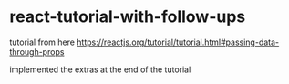 # react-tutorial-with-follow-ups
tutorial from here
https://reactjs.org/tutorial/tutorial.html#passing-data-through-props

implemented the extras at the end of the tutorial
